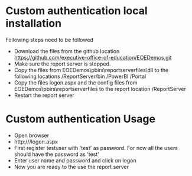 # Custom authentication local installation  

Following steps need to be followed

* Download the files from the github location https://github.com/executive-office-of-education/EOEDemos.git
* Make sure the report server is stopped.
* Copy the files from EOEDemos\pbirs\reportserverfiles\dll to the following locations
    <PBIRS Installation>/ReportServer/bin
    <PBIRS Installation>/PowerBI
    <PBIRS Installation>/Portal
* Copy the files logon.aspx and the config files from EOEDemos\pbirs\reportserverfiles to the report location <PBIRS Installation>/ReportServer
* Restart the report server

# Custom authentication Usage

* Open browser
* http://<reportlocation>/logon.aspx
* First register testuser with 'test' as password. For now all the users should have the password as 'test'
* Enter user name and password and click on logon 
* Now you are ready to the use the report server
